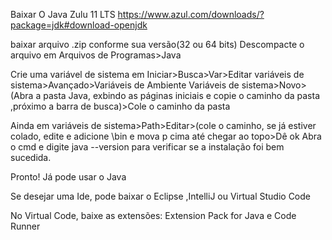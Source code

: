 Baixar O Java Zulu 11 LTS
https://www.azul.com/downloads/?package=jdk#download-openjdk

baixar arquivo .zip conforme sua versão(32 ou 64 bits)
Descompacte o arquivo em Arquivos de Programas>Java

Crie uma variável de sistema em Iniciar>Busca>Var>Editar variáveis de sistema>Avançado>Variáveis de Ambiente
Variáveis de sistema>Novo>(Abra a pasta Java, exbindo as páginas iniciais e copie o caminho da pasta ,próximo a barra de busca)>Cole o caminho da pasta

Ainda em variáveis de sistema>Path>Editar>(cole o caminho, se já estiver colado, edite e adicione \bin e mova p cima até chegar ao topo>Dê ok
Abra o cmd e digite java --version para verificar se a instalação foi bem sucedida.

Pronto! Já pode usar o Java 

Se desejar uma Ide, pode baixar o Eclipse ,IntelliJ ou Virtual Studio Code

No Virtual Code, baixe as extensões: Extension Pack for Java e Code Runner


